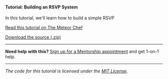 #### Tutorial: Building an RSVP System

In this tutorial, we'll learn how to build a simple RSVP

[Read this tutorial on The Meteor Chef](https://themeteorchef.com/tutorials/building-an-rsvp-system)  

[Download the source (.zip)](https://github.com/themeteorchef/building-an-rsvp-system/archive/master.zip)

---

**Need help with this?** [Sign up for a Mentorship appointment](https://themeteorchef.com/mentorship?readme=building-an-rsvp-system) and get 1-on-1 help.

---

_The code for this tutorial is licensed under the [MIT License](http://opensource.org/licenses/MIT)_.
